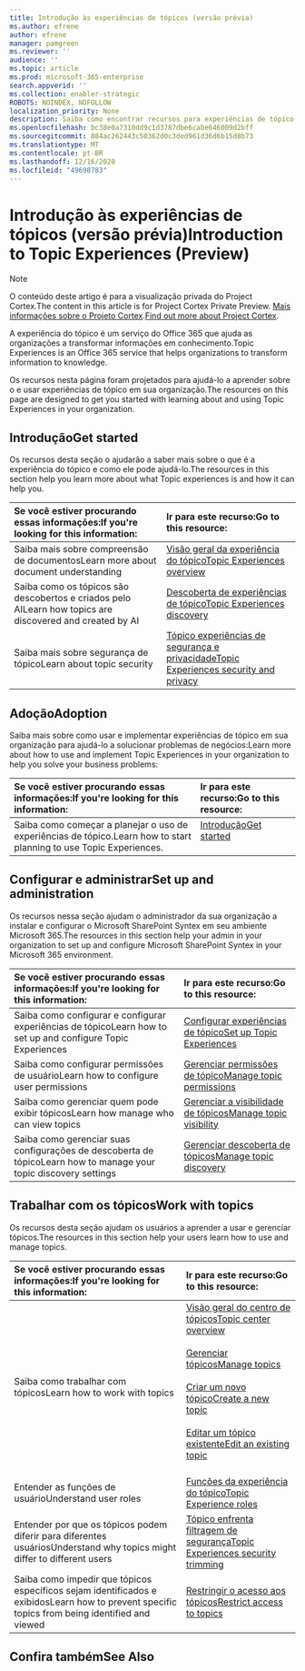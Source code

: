```yaml
---
title: Introdução às experiências de tópicos (versão prévia)
ms.author: efrene
author: efrene
manager: pamgreen
ms.reviewer: ''
audience: ''
ms.topic: article
ms.prod: microsoft-365-enterprise
search.appverid: ''
ms.collection: enabler-strategic
ROBOTS: NOINDEX, NOFOLLOW
localization_priority: None
description: Saiba como encontrar recursos para experiências de tópico.
ms.openlocfilehash: bc38e0a7310dd9c1d3787dbe6cabe646009d2bff
ms.sourcegitcommit: 884ac262443c50362d0c3ded961d36d6b15d8b73
ms.translationtype: MT
ms.contentlocale: pt-BR
ms.lasthandoff: 12/16/2020
ms.locfileid: "49698783"
---
```

# <a name="introduction-to-topic-experiences-preview"></a><span data-ttu-id="4ba24-103">Introdução às experiências de tópicos (versão prévia)</span><span class="sxs-lookup"><span data-stu-id="4ba24-103">Introduction to Topic Experiences (Preview)</span></span>

> [!Note] 
> <span data-ttu-id="4ba24-104">O conteúdo deste artigo é para a visualização privada do Project Cortex.</span><span class="sxs-lookup"><span data-stu-id="4ba24-104">The content in this article is for Project Cortex Private Preview.</span></span> <span data-ttu-id="4ba24-105">[Mais informações sobre o Projeto Cortex](https://aka.ms/projectcortex).</span><span class="sxs-lookup"><span data-stu-id="4ba24-105">[Find out more about Project Cortex](https://aka.ms/projectcortex).</span></span>

<span data-ttu-id="4ba24-106">A experiência do tópico é um serviço do Office 365 que ajuda as organizações a transformar informações em conhecimento.</span><span class="sxs-lookup"><span data-stu-id="4ba24-106">Topic Experiences is an Office 365 service that helps organizations to transform information to knowledge.</span></span>

<span data-ttu-id="4ba24-107">Os recursos nesta página foram projetados para ajudá-lo a aprender sobre o e usar experiências de tópico em sua organização.</span><span class="sxs-lookup"><span data-stu-id="4ba24-107">The resources on this page are designed to get you started with learning about and using Topic Experiences in your organization.</span></span>

## <a name="get-started"></a><span data-ttu-id="4ba24-108">Introdução</span><span class="sxs-lookup"><span data-stu-id="4ba24-108">Get started</span></span>

<span data-ttu-id="4ba24-109">Os recursos desta seção o ajudarão a saber mais sobre o que é a experiência do tópico e como ele pode ajudá-lo.</span><span class="sxs-lookup"><span data-stu-id="4ba24-109">The resources in this section help you learn more about what Topic experiences is and how it can help you.</span></span>

| <span data-ttu-id="4ba24-110">Se você estiver procurando essas informações:</span><span class="sxs-lookup"><span data-stu-id="4ba24-110">If you're looking for this information:</span></span> | <span data-ttu-id="4ba24-111">Ir para este recurso:</span><span class="sxs-lookup"><span data-stu-id="4ba24-111">Go to this resource:</span></span> |
|:-----|:-----|
|<span data-ttu-id="4ba24-112">Saiba mais sobre compreensão de documentos</span><span class="sxs-lookup"><span data-stu-id="4ba24-112">Learn more about document understanding</span></span>|[<span data-ttu-id="4ba24-113">Visão geral da experiência do tópico</span><span class="sxs-lookup"><span data-stu-id="4ba24-113">Topic Experiences overview</span></span>](topic-experiences-overview.md)|
|<span data-ttu-id="4ba24-114">Saiba como os tópicos são descobertos e criados pelo AI</span><span class="sxs-lookup"><span data-stu-id="4ba24-114">Learn how topics are discovered and created by AI</span></span>|[<span data-ttu-id="4ba24-115">Descoberta de experiências de tópico</span><span class="sxs-lookup"><span data-stu-id="4ba24-115">Topic Experiences discovery</span></span>](topic-experiences-discovery.md)|
|<span data-ttu-id="4ba24-116">Saiba mais sobre segurança de tópico</span><span class="sxs-lookup"><span data-stu-id="4ba24-116">Learn about topic security</span></span>|[<span data-ttu-id="4ba24-117">Tópico experiências de segurança e privacidade</span><span class="sxs-lookup"><span data-stu-id="4ba24-117">Topic Experiences security and privacy</span></span>](topic-experiences-security-privacy.md)|


## <a name="adoption"></a><span data-ttu-id="4ba24-118">Adoção</span><span class="sxs-lookup"><span data-stu-id="4ba24-118">Adoption</span></span>

<span data-ttu-id="4ba24-119">Saiba mais sobre como usar e implementar experiências de tópico em sua organização para ajudá-lo a solucionar problemas de negócios:</span><span class="sxs-lookup"><span data-stu-id="4ba24-119">Learn more about how to use and implement Topic Experiences in your organization to help you solve your business problems:</span></span> 

| <span data-ttu-id="4ba24-120">Se você estiver procurando essas informações:</span><span class="sxs-lookup"><span data-stu-id="4ba24-120">If you're looking for this information:</span></span> | <span data-ttu-id="4ba24-121">Ir para este recurso:</span><span class="sxs-lookup"><span data-stu-id="4ba24-121">Go to this resource:</span></span> |
|:-----|:-----|
|<span data-ttu-id="4ba24-122">Saiba como começar a planejar o uso de experiências de tópico.</span><span class="sxs-lookup"><span data-stu-id="4ba24-122">Learn how to start planning to use Topic Experiences.</span></span> |[<span data-ttu-id="4ba24-123">Introdução</span><span class="sxs-lookup"><span data-stu-id="4ba24-123">Get started</span></span>](topics-adoption-getstarted.md)<br><br>|  

## <a name="set-up-and-administration"></a><span data-ttu-id="4ba24-124">Configurar e administrar</span><span class="sxs-lookup"><span data-stu-id="4ba24-124">Set up and administration</span></span>

<span data-ttu-id="4ba24-125">Os recursos nessa seção ajudam o administrador da sua organização a instalar e configurar o Microsoft SharePoint Syntex em seu ambiente Microsoft 365.</span><span class="sxs-lookup"><span data-stu-id="4ba24-125">The resources in this section help your admin in your organization to set up and configure Microsoft SharePoint Syntex in your Microsoft 365 environment.</span></span>

| <span data-ttu-id="4ba24-126">Se você estiver procurando essas informações:</span><span class="sxs-lookup"><span data-stu-id="4ba24-126">If you're looking for this information:</span></span> | <span data-ttu-id="4ba24-127">Ir para este recurso:</span><span class="sxs-lookup"><span data-stu-id="4ba24-127">Go to this resource:</span></span> |
|:-----|:-----|
|<span data-ttu-id="4ba24-128">Saiba como configurar e configurar experiências de tópico</span><span class="sxs-lookup"><span data-stu-id="4ba24-128">Learn how to set up and configure Topic Experiences</span></span>|[<span data-ttu-id="4ba24-129">Configurar experiências de tópico</span><span class="sxs-lookup"><span data-stu-id="4ba24-129">Set up Topic Experiences</span></span>](set-up-topic-experiences.md)|
|<span data-ttu-id="4ba24-130">Saiba como configurar permissões de usuário</span><span class="sxs-lookup"><span data-stu-id="4ba24-130">Learn how to configure user permissions</span></span>|[<span data-ttu-id="4ba24-131">Gerenciar permissões de tópico</span><span class="sxs-lookup"><span data-stu-id="4ba24-131">Manage topic permissions</span></span>](topic-experiences-user-permissions.md)|
|<span data-ttu-id="4ba24-132">Saiba como gerenciar quem pode exibir tópicos</span><span class="sxs-lookup"><span data-stu-id="4ba24-132">Learn how manage who can view topics</span></span>|[<span data-ttu-id="4ba24-133">Gerenciar a visibilidade de tópicos</span><span class="sxs-lookup"><span data-stu-id="4ba24-133">Manage topic visibility</span></span>](topic-experiences-knowledge-rules.md)|
|<span data-ttu-id="4ba24-134">Saiba como gerenciar suas configurações de descoberta de tópico</span><span class="sxs-lookup"><span data-stu-id="4ba24-134">Learn how to manage your topic discovery settings</span></span>|[<span data-ttu-id="4ba24-135">Gerenciar descoberta de tópicos</span><span class="sxs-lookup"><span data-stu-id="4ba24-135">Manage topic discovery</span></span>](topic-experiences-discovery.md)|

## <a name="work-with-topics"></a><span data-ttu-id="4ba24-136">Trabalhar com os tópicos</span><span class="sxs-lookup"><span data-stu-id="4ba24-136">Work with topics</span></span>

<span data-ttu-id="4ba24-137">Os recursos desta seção ajudam os usuários a aprender a usar e gerenciar tópicos.</span><span class="sxs-lookup"><span data-stu-id="4ba24-137">The resources in this section help your users learn how to use and manage topics.</span></span>

| <span data-ttu-id="4ba24-138">Se você estiver procurando essas informações:</span><span class="sxs-lookup"><span data-stu-id="4ba24-138">If you're looking for this information:</span></span> | <span data-ttu-id="4ba24-139">Ir para este recurso:</span><span class="sxs-lookup"><span data-stu-id="4ba24-139">Go to this resource:</span></span> |
|:-----|:-----|
|<span data-ttu-id="4ba24-140">Saiba como trabalhar com tópicos</span><span class="sxs-lookup"><span data-stu-id="4ba24-140">Learn how to work with topics</span></span>|[<span data-ttu-id="4ba24-141">Visão geral do centro de tópicos</span><span class="sxs-lookup"><span data-stu-id="4ba24-141">Topic center overview</span></span>](topic-center-overview.md)<br><br>[<span data-ttu-id="4ba24-142">Gerenciar tópicos</span><span class="sxs-lookup"><span data-stu-id="4ba24-142">Manage topics</span></span>](manage-topics.md)<br><br>[<span data-ttu-id="4ba24-143">Criar um novo tópico</span><span class="sxs-lookup"><span data-stu-id="4ba24-143">Create a new topic</span></span>](create-a-topic.md)<br><br>[<span data-ttu-id="4ba24-144">Editar um tópico existente</span><span class="sxs-lookup"><span data-stu-id="4ba24-144">Edit an existing topic</span></span>](edit-a-topic.md)<br><br>|
|<span data-ttu-id="4ba24-145">Entender as funções de usuário</span><span class="sxs-lookup"><span data-stu-id="4ba24-145">Understand user roles</span></span>|[<span data-ttu-id="4ba24-146">Funções da experiência do tópico</span><span class="sxs-lookup"><span data-stu-id="4ba24-146">Topic Experience roles</span></span>](topic-experiences-roles.md)|
|<span data-ttu-id="4ba24-147">Entender por que os tópicos podem diferir para diferentes usuários</span><span class="sxs-lookup"><span data-stu-id="4ba24-147">Understand why topics might differ to different users</span></span>|[<span data-ttu-id="4ba24-148">Tópico enfrenta filtragem de segurança</span><span class="sxs-lookup"><span data-stu-id="4ba24-148">Topic Experiences security trimming</span></span>](topic-experiences-security-trimming.md)|
|<span data-ttu-id="4ba24-149">Saiba como impedir que tópicos específicos sejam identificados e exibidos</span><span class="sxs-lookup"><span data-stu-id="4ba24-149">Learn how to prevent specific topics from being identified and viewed</span></span>|[<span data-ttu-id="4ba24-150">Restringir o acesso aos tópicos</span><span class="sxs-lookup"><span data-stu-id="4ba24-150">Restrict access to topics</span></span>](restrict-access-to-topics.md)|



## <a name="see-also"></a><span data-ttu-id="4ba24-151">Confira também</span><span class="sxs-lookup"><span data-stu-id="4ba24-151">See Also</span></span>
